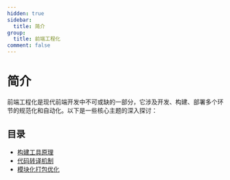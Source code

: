 ```yaml
---
hidden: true
sidebar:
  title: 简介
group:
  title: 前端工程化
comment: false
---
```


# 简介

前端工程化是现代前端开发中不可或缺的一部分，它涉及开发、构建、部署多个环节的规范化和自动化。以下是一些核心主题的深入探讨：

## 目录

- [构建工具原理](./build-tools.md)
- [代码转译机制](./code-transform.md)
- [模块化打包优化](./module-bundle.md)
